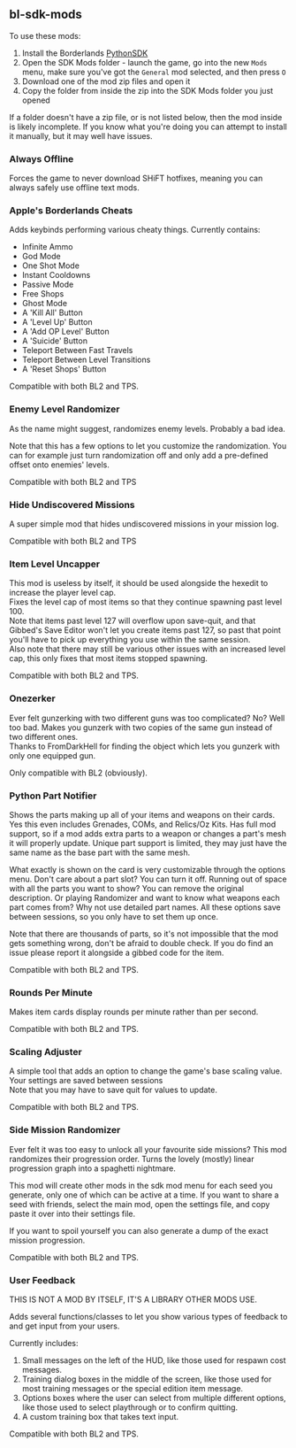 ## bl-sdk-mods
To use these mods:
1. Install the Borderlands [PythonSDK](https://github.com/bl-sdk/PythonSDK)
2. Open the SDK Mods folder - launch the game, go into the new `Mods` menu, make sure you've got the `General` mod selected, and then press `O`
3. Download one of the mod zip files and open it
4. Copy the folder from inside the zip into the SDK Mods folder you just opened

If a folder doesn't have a zip file, or is not listed below, then the mod inside is likely incomplete. If you know what you're doing you can attempt to install it manually, but it may well have issues.


### Always Offline
Forces the game to never download SHiFT hotfixes, meaning you can always safely use offline text mods.

### Apple's Borderlands Cheats
Adds keybinds performing various cheaty things. Currently contains:
- Infinite Ammo
- God Mode
- One Shot Mode
- Instant Cooldowns
- Passive Mode
- Free Shops
- Ghost Mode
- A 'Kill All' Button
- A 'Level Up' Button
- A 'Add OP Level' Button
- A 'Suicide' Button
- Teleport Between Fast Travels
- Teleport Between Level Transitions
- A 'Reset Shops' Button

Compatible with both BL2 and TPS.

### Enemy Level Randomizer
As the name might suggest, randomizes enemy levels. Probably a bad idea.

Note that this has a few options to let you customize the randomization. You can for example just turn randomization off and only add a pre-defined offset onto enemies' levels.

Compatible with both BL2 and TPS

### Hide Undiscovered Missions
A super simple mod that hides undiscovered missions in your mission log.

Compatible with both BL2 and TPS

### Item Level Uncapper
This mod is useless by itself, it should be used alongside the hexedit to increase the player level cap.    
Fixes the level cap of most items so that they continue spawning past level 100.    
Note that items past level 127 will overflow upon save-quit, and that Gibbed's Save Editor won't let you create items past 127, so past that point you'll have to pick up everything you use within the same session.    
Also note that there may still be various other issues with an increased level cap, this only fixes that most items stopped spawning.

Compatible with both BL2 and TPS.

### Onezerker
Ever felt gunzerking with two different guns was too complicated? No? Well too bad. Makes you gunzerk with two copies of the same gun instead of two different ones.    
Thanks to FromDarkHell for finding the object which lets you gunzerk with only one equipped gun.

Only compatible with BL2 (obviously).

### Python Part Notifier
Shows the parts making up all of your items and weapons on their cards. Yes this even includes Grenades, COMs, and Relics/Oz Kits. Has full mod support, so if a mod adds extra parts to a weapon or changes a part's mesh it will properly update. Unique part support is limited, they may just have the same name as the base part with the same mesh.

What exactly is shown on the card is very customizable through the options menu. Don't care about a part slot? You can turn it off. Running out of space with all the parts you want to show? You can remove the original description. Or playing Randomizer and want to know what weapons each part comes from? Why not use detailed part names. All these options save between sessions, so you only have to set them up once.

Note that there are thousands of parts, so it's not impossible that the mod gets something wrong, don't be afraid to double check. If you do find an issue please report it alongside a gibbed code for the item.

Compatible with both BL2 and TPS.

### Rounds Per Minute
Makes item cards display rounds per minute rather than per second.

Compatible with both BL2 and TPS.

### Scaling Adjuster
A simple tool that adds an option to change the game's base scaling value. Your settings are saved between sessions    
Note that you may have to save quit for values to update.

Compatible with both BL2 and TPS.

### Side Mission Randomizer
Ever felt it was too easy to unlock all your favourite side missions? This mod randomizes their progression order. Turns the lovely (mostly) linear progression graph into a spaghetti nightmare.

This mod will create other mods in the sdk mod menu for each seed you generate, only one of which can be active at a time. If you want to share a seed with friends, select the main mod, open the settings file, and copy paste it over into their settings file.

If you want to spoil yourself you can also generate a dump of the exact mission progression.

Compatible with both BL2 and TPS.

### User Feedback
THIS IS NOT A MOD BY ITSELF, IT'S A LIBRARY OTHER MODS USE.    

Adds several functions/classes to let you show various types of feedback to and get input from your users.

Currently includes:
1. Small messages on the left of the HUD, like those used for respawn cost messages.
2. Training dialog boxes in the middle of the screen, like those used for most training messages or the special edition item message.
3. Options boxes where the user can select from multiple different options, like those used to select playthrough or to confirm quitting.
4. A custom training box that takes text input.

Compatible with both BL2 and TPS.
